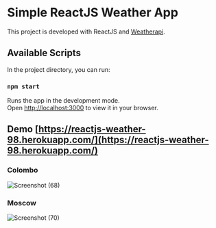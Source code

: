 # Simple ReactJS Weather App

This project is developed with ReactJS and [Weatherapi](https://www.weatherapi.com/).

## Available Scripts

In the project directory, you can run:

### `npm start`

Runs the app in the development mode.\
Open [http://localhost:3000](http://localhost:3000) to view it in your browser.

## Demo [https://reactjs-weather-98.herokuapp.com/](https://reactjs-weather-98.herokuapp.com/)

### Colombo

![Screenshot (68)](https://user-images.githubusercontent.com/68820649/178000250-5aee7379-0d83-478e-a793-e303e74f2b60.png)

### Moscow

![Screenshot (70)](https://user-images.githubusercontent.com/68820649/178000438-76fd34ca-e5c4-4fbf-ab34-e7ccec1b874d.png)


